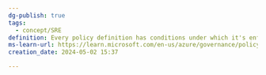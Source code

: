 ```yaml
---
dg-publish: true
tags:
  - concept/SRE
definition: Every policy definition has conditions under which it's enforced. And, it has a defined effect that takes place if the conditions are met.
ms-learn-url: https://learn.microsoft.com/en-us/azure/governance/policy/overview#policy-definition
creation_date: 2024-05-02 15:37

---
```

